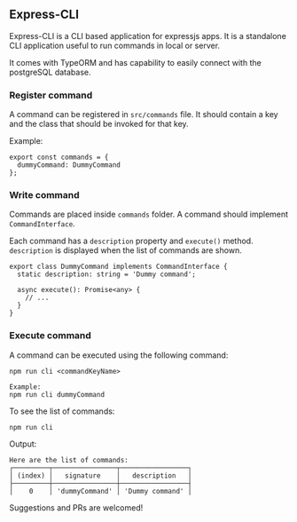 ## Express-CLI

Express-CLI is a CLI based application for expressjs apps. It is a standalone CLI application useful to run commands  in local or server. 

It comes with TypeORM and has capability to easily connect with the postgreSQL database.

### Register command
A command can be registered in `src/commands` file. It should contain a key and the class that should be invoked for that key.

Example:

```
export const commands = {
  dummyCommand: DummyCommand
};
```

### Write command
Commands are placed inside `commands` folder. A command should implement `CommandInterface`.

Each command has a `description` property and `execute()` method. `description` is displayed when the list of commands are shown.

```
export class DummyCommand implements CommandInterface {
  static description: string = 'Dummy command';

  async execute(): Promise<any> {
    // ...
  }
}
```

### Execute command
A command can be executed using the following command:
```
npm run cli <commandKeyName>

Example:
npm run cli dummyCommand
```

To see the list of commands:
```
npm run cli
```

Output:
```
Here are the list of commands:
┌─────────┬────────────────┬─────────────────┐
│ (index) │   signature    │   description   │
├─────────┼────────────────┼─────────────────┤
│    0    │ 'dummyCommand' │ 'Dummy command' │

```

Suggestions and PRs are welcomed!